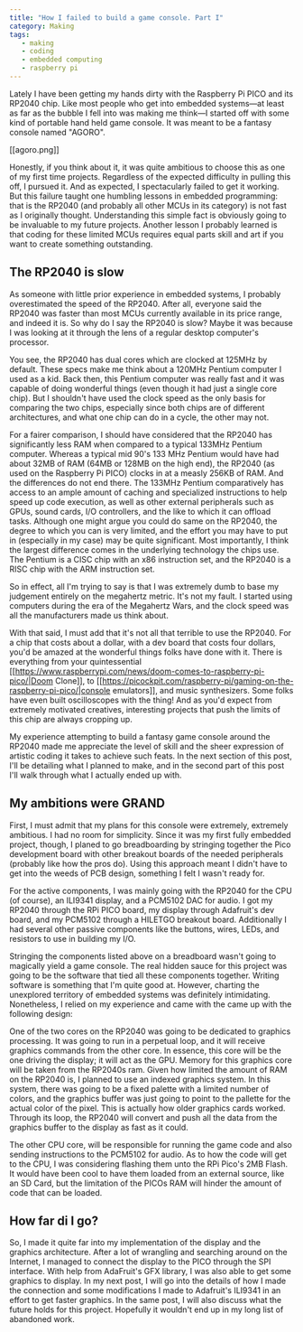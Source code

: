```yaml
---
title: "How I failed to build a game console. Part I"
category: Making
tags:
   - making
   - coding
   - embedded computing
   - raspberry pi
---
```

Lately I have been getting my hands dirty with the Raspberry Pi PICO and its RP2040 chip. Like most people who get into embedded systems&mdash;at least as far as the bubble I fell into was making me think&mdash;I started off with some kind of portable hand held game console. It was meant to be a fantasy console named "AGORO".

<!--more -->

[[agoro.png]]

Honestly, if you think about it, it was quite ambitious to choose this as one of my first time projects. Regardless of the expected difficulty in pulling this off, I pursued it. And as expected, I spectacularly failed to get it working. But this failure taught one humbling lessons in embedded programming: that is the RP2040 (and probably all other MCUs in its category) is not fast as I originally thought. Understanding this simple fact is obviously going to be invaluable to my future projects. Another lesson I probably learned is that coding for these limited MCUs requires equal parts skill and art if you want to create something outstanding.

## The RP2040 is slow
As someone with little prior experience in embedded systems, I probably overestimated the speed of the RP2040. After all, everyone said the RP2040 was faster than most MCUs currently available in its price range, and indeed it is. So why do I say the RP2040 is slow? Maybe it was because I was looking at it through the lens of a regular desktop computer's processor.

You see, the RP2040 has dual cores which are clocked at 125MHz by default. These specs make me think about a 120MHz Pentium computer I used as a kid. Back then, this Pentium computer was really fast and it was capable of doing wonderful things (even though it had just a single core chip). But I shouldn't have used the clock speed as the only basis for comparing the two chips, especially since both chips are of different architectures, and what one chip can do in a cycle, the other may not.

For a fairer comparison, I should have considered that the RP2040 has significantly less RAM when compared to a typical 133MHz Pentium computer. Whereas a typical mid 90's 133 MHz Pentium would have had about 32MB of RAM (64MB or 128MB on the high end), the RP2040 (as used on the Raspberry Pi PICO) clocks in at a measly 256KB of RAM. And the differences do not end there. The 133MHz Pentium comparatively has access to an ample amount of caching and specialized instructions to help speed up code execution, as well as other external peripherals such as GPUs, sound cards, I/O controllers, and the like to which it can offload tasks. Although one might argue you could do same on the RP2040, the degree to which you can is very limited, and the effort you may have to put in (especially in my case) may be quite significant. Most importantly, I think the largest difference comes in the underlying technology the chips use. The Pentium is a CISC chip with an x86 instruction set, and the RP2040 is a RISC chip with the ARM instruction set. 

So in effect, all I'm trying to say is that I was extremely dumb to base my judgement entirely on the megahertz metric. It's not my fault. I started using computers during the era of the Megahertz Wars, and the clock speed was all the manufacturers made us think about.

With that said, I must add that it's not all that terrible to use the RP2040. For a chip that costs about a dollar, with a dev board that costs four dollars, you'd be amazed at the wonderful things folks have done with it. There is everything from your quintessential [[https://www.raspberrypi.com/news/doom-comes-to-raspberry-pi-pico/|Doom Clone]], to [[https://picockpit.com/raspberry-pi/gaming-on-the-raspberry-pi-pico/|console emulators]], and music synthesizers. Some folks have even built oscilloscopes with the thing! And as you'd expect from extremely motivated creatives, interesting projects that push the limits of this chip are always cropping up. 

My experience attempting to build a fantasy game console around the RP2040 made me appreciate the level of skill and the sheer expression of artistic coding it takes to achieve such feats. In the next section of this post, I'll be detailing what I planned to make, and in the second part of this post I'll walk through what I actually ended up with.

## My ambitions were GRAND
First, I must admit that my plans for this console were extremely, extremely ambitious. I had no room for simplicity. Since it was my first fully embedded project, though, I planed to go breadboarding by stringing together the Pico development board with other breakout boards of the needed peripherals (probably like how the pros do). Using this approach meant I didn't have to get into the weeds of PCB design, something I felt I wasn't ready for.

For the active components, I was mainly going with the RP2040 for the CPU (of course), an ILI9341 display, and a PCM5102 DAC for audio. I got my RP2040 through the RPi PICO board, my display through Adafruit's dev board, and my PCM5102 through a HILETGO breakout board. Additionally I had several other passive components like the buttons, wires, LEDs, and resistors to use in building my I/O.

Stringing the components listed above on a breadboard wasn't going to magically yield a game console. The real hidden sauce for this project was going to be the software that tied all these components together. Writing software is something that I'm quite good at. However, charting the unexplored territory of embedded systems was definitely intimidating. Nonetheless, I relied on my experience and came with the  came up with the following design:

One of the two cores on the RP2040 was going to be dedicated to graphics processing. It was going to run in a perpetual loop, and it will receive graphics commands from the other core. In essence, this core will be the one driving the display; it will act as the GPU. Memory for this graphics core will be taken from the RP2040s ram. Given how limited the amount of RAM on the RP2040 is, I planned to use an indexed graphics system. In this system, there was going to be a fixed palette with a limited number of colors, and the graphics buffer was just going to point to the pallette for the actual color of the pixel. This is actually how older graphics cards worked. Through its loop, the RP2040 will convert and push all the data from the graphics buffer to the display as fast as it could. 

The other CPU core, will be responsible for running the game code and also sending instructions to the PCM5102 for audio. As to how the code will get to the CPU, I was considering flashing them unto the RPi Pico's 2MB Flash. It would have been cool to have them loaded from an external source, like an SD Card, but the limitation of the PICOs RAM will hinder the amount of code that can be loaded.


## How far di I go?
So, I made it quite far into my implementation of the display and the graphics architecture. After a lot of wrangling and searching around on the Internet, I managed to connect the display to the PICO through the SPI interface. With help from AdaFruit's GFX library, I was also able to get some graphics to display. In my next post, I will go into the details of how I made the connection and some modifications I made to Adafruit's ILI9341 in an effort to get faster graphics. In the same post, I will also discuss what the future holds for this project. Hopefully it wouldn't end up in my long list of abandoned work.



